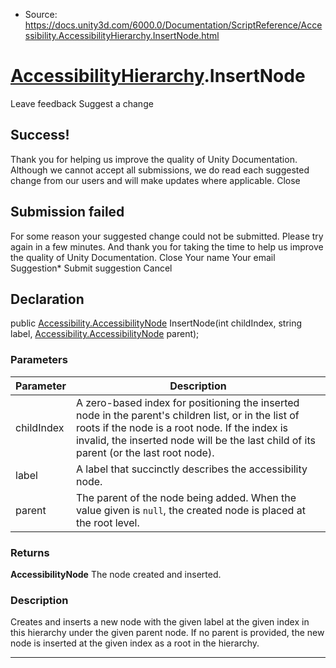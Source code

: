 * Source: https://docs.unity3d.com/6000.0/Documentation/ScriptReference/Accessibility.AccessibilityHierarchy.InsertNode.html

#  [AccessibilityHierarchy](https://docs.unity3d.com/6000.0/Documentation/ScriptReference/Accessibility.AccessibilityHierarchy.html).InsertNode
Leave feedback
Suggest a change
## Success!
Thank you for helping us improve the quality of Unity Documentation. Although we cannot accept all submissions, we do read each suggested change from our users and will make updates where applicable.
Close
## Submission failed
For some reason your suggested change could not be submitted. Please <a>try again</a> in a few minutes. And thank you for taking the time to help us improve the quality of Unity Documentation.
Close
Your name Your email Suggestion* Submit suggestion
Cancel
## Declaration
public [Accessibility.AccessibilityNode](https://docs.unity3d.com/6000.0/Documentation/ScriptReference/Accessibility.AccessibilityNode.html) InsertNode(int childIndex, string label, [Accessibility.AccessibilityNode](https://docs.unity3d.com/6000.0/Documentation/ScriptReference/Accessibility.AccessibilityNode.html) parent); 
### Parameters
Parameter | Description  
---|---  
childIndex | A zero-based index for positioning the inserted node in the parent's children list, or in the list of roots if the node is a root node. If the index is invalid, the inserted node will be the last child of its parent (or the last root node).  
label | A label that succinctly describes the accessibility node.  
parent | The parent of the node being added. When the value given is `null`, the created node is placed at the root level.  
### Returns
**AccessibilityNode** The node created and inserted. 
### Description
Creates and inserts a new node with the given label at the given index in this hierarchy under the given parent node. If no parent is provided, the new node is inserted at the given index as a root in the hierarchy. 
* * *
